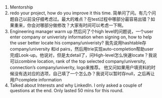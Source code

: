 1. Mentorship
2. redo your project, how do you improve it this time.
简单问了问。有几个问题自己以前没仔细考虑过。最大的难点？在test过程中哪部分最容易出错？如果重来，你会对哪部分做修改？大家有时间可以考虑一下啊。
3. Engineering manager warm up
然后问了个high level的问题说，一个user enter company or univeristy information when signing on, how to help the user better locate his company/univeristy? 我先说用hashtable存company/university 和id pairs，然后用trie实现auto-completion帮助user完成Look-up。他说对，但是太detail了，问High-level怎么快速locate？我说可以combine location, rank of the top selected company/university, connection’s company/univerity, logo来推荐。
他又问如果用户填资料的时候没有选对应的选项，自己填了一个怎么办？我说可以暂时存null，之后再让用户complete information
4. Talked about Interests and why LinkedIn. I only asked a couple of questions at the end. Only lasted 50 mins for this round.